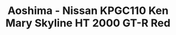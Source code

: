 ---
layout: product
title: "Aoshima - Nissan KPGC110 Ken Mary Skyline HT 2000 GT-R Red"
price: "TBA" 
desc: "N/A"
img_path: "/assets/img/AO80382.webp"
brand: "N/A"
available: false
special_offer: false
new: false
soon: false
cat: "010000"
subcat: "013700"
subsubcat: "0N/A"
sifra: "AO80382"
popular: false
---